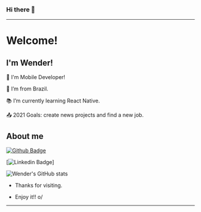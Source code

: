 ### Hi there 👋

----------------------------------------------------------------------------

# Welcome!

 

## I'm Wender!

 

📱 I'm Mobile Developer!

:house_with_garden: I’m from Brazil.

:books: I’m currently learning React Native.

:outbox_tray: 2021 Goals: create news projects and find a new job.

 

## About me

[![Github Badge](https://img.shields.io/badge/-Github-000?style=flat-square&logo=Github&logoColor=white&link=LINK_GIT)](https://github.com/wenblack/wenblack/)

[![Linkedin Badge](https://img.shields.io/badge/-LinkedIn-blue?style=flat-square&logo=Linkedin&logoColor=white&link= (https://www.linkedin.com/in/wender-jose-santos-4b1473217))]


![Wender's GitHub stats](https://github-readme-stats.vercel.app/api?username=wenblack&show_icons=true&theme=dark)



- Thanks for visiting.

- Enjoy it!! o/

----------------------------------------------------------------------------------
